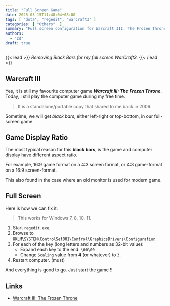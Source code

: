 ```yaml
---
title: "Full Screen Game"
date: 2025-03-15T11:48:04+08:00
tags: [ "dota", "regedit", "warcraft3" ]
categories: [ "Others"  ]
summary: "Full screen configuration for Warcraft III: The Frozen Throne."
authors:
  - "zd"
draft: true
---
```

{{< lead >}}
*Removing Black Bars for my full screen WarCraft3.*
{{< /lead >}}

## Warcraft III

Yes, it is still my favourite computer game ***Warcraft III: The Frozen Throne***.
Today, I still play the computer game during my free time.

> It is a standalone/portable copy that shared to me back in 2006.

Sometime, we will get *black bars*, either left-right or top-bottom, in our full-screen game.

## Game Display Ratio

The most typical reason for this **black bars**, is the game and computer display have different aspect ratio.

For example, 16:9 game format on a 4:3 screen format, or 4:3 game-format on a 16:9 screen-format.

This also found in the case where an old monitor is used for modern game.

## Full Screen

Here is how we can fix it.

> This works for Windows 7, 8, 10, 11.

 1. Start `regedit.exe`.
 1. Browse to `HKLM\SYSTEM\ControlSet001\Control\GraphicsDrivers\Configuration`.
 1. For each of the key (long letters and numbers as 32-bit value):
    - Expand each key to the end: `\00\00`
    - Change `Scaling` value from **4** (or whatever) to `3`.
 1. Restart computer. (must) 

And everything is good to go. 
Just start the game !!

## Links

 - [Warcraft III: The Frozen Throne](https://en.wikipedia.org/wiki/Warcraft_III:_The_Frozen_Throne)



